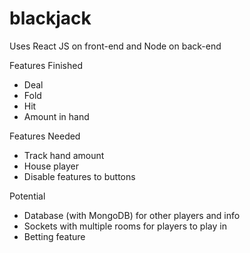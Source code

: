 # blackjack
Uses React JS on front-end and Node on back-end


Features Finished
- Deal
- Fold
- Hit 
- Amount in hand

Features Needed
- Track hand amount 
- House player 
- Disable features to buttons

Potential
- Database (with MongoDB) for other players and info
- Sockets with multiple rooms for players to play in
- Betting feature
